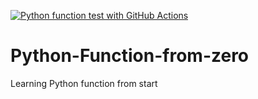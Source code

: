 [![Python function test with GitHub Actions](https://github.com/SamsonOluwaseun/Python-Function-from-zero/actions/workflows/main.yml/badge.svg)](https://github.com/SamsonOluwaseun/Python-Function-from-zero/actions/workflows/main.yml)
# Python-Function-from-zero
Learning Python function from start

